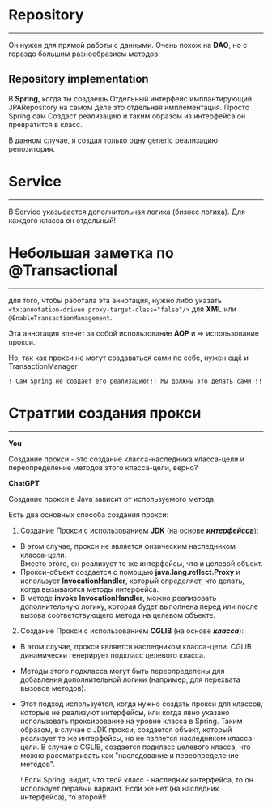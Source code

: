 # Repository
***
Он нужен для прямой работы с данными. Очень похож на __DAO__, но с гораздо большим разнообразием методов.

## Repository implementation

В __Spring__, когда ты создаешь Отдельный интерфейс имплантирующий JPARepository на самом деле это отдельная имплементация.
Просто Spring сам Создаст реализацию и таким образом из интерфейса он превратится в класс. 

В данном случае, я создал только одну generic реализацию репозитория.

# Service
***

В Service указывается дополнительная логика (бизнес логика). Для каждого класса он отдельный!



# Небольшая заметка по @Transactional
***

для того, чтобы работала эта аннотация, нужно либо указать  `<tx:annotation-driven proxy-target-class="false"/>` для __XML__ или `@EnableTransactionManagement`.  

Эта аннотация влечет за собой использование __AOP__ и => использование прокси.

Но, так как прокси не могут создаваться сами по себе, нужен ещё и TransactionManager

    ! Сам Spring не создает его реализацию!!! Мы должны это делать сами!!!




# Стратгии создания прокси
***
__You__

Создание прокси - это создание класса-наследника класса-цели и переопределение методов этого класса-цели, верно?

__ChatGPT__

Создание прокси в Java зависит от используемого метода. 

Есть два основных способа создания прокси:

1. Создание Прокси с использованием __JDK__ (на основе ___интерфейсов___):

* В этом случае, прокси не является физическим наследником класса-цели. \
Вместо этого, он реализует те же интерфейсы, что и целевой объект.
* Прокси-объект создается с помощью __java.lang.reflect.Proxy__ и использует __InvocationHandler__, который определяет, что делать, когда вызываются методы интерфейса.
* В методе __invoke InvocationHandler__, можно реализовать дополнительную логику, которая будет выполнена перед или после вызова соответствующего метода на целевом объекте.

2. Создание Прокси с использованием __CGLIB__ (на основе ___класса___):

* В этом случае, прокси является наследником класса-цели. CGLIB динамически генерирует подкласс целевого класса.
* Методы этого подкласса могут быть переопределены для добавления дополнительной логики (например, для перехвата вызовов методов).
* Этот подход используется, когда нужно создать прокси для классов, которые не реализуют интерфейсы, или когда явно указано использовать проксирование на уровне класса в Spring.
Таким образом, в случае с JDK прокси, создается объект, который реализует те же интерфейсы, но не является наследником класса-цели. В случае с CGLIB, создается подкласс целевого класса, что можно рассматривать как "наследование и переопределение методов".


    ! Если Spring, видит, что твой класс - наследник интерфейса, то он использует перавый вариант. Если же нет (на наследник интерфейса), то второй!!